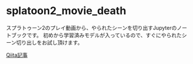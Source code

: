 # splatoon2_movie_death

スプラトゥーン2のプレイ動画から、やられたシーンを切り出すJupyterのノートブックです。
初めから学習済みモデルが入っているので、すぐにやられたシーン切り出しをお試し頂けます。

[Qiita記事](https://qiita.com/tfandkusu/items/acbc0906046bb7b2b1db)
